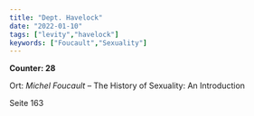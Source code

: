 ```yaml
---
title: "Dept. Havelock"
date: "2022-01-10"
tags: ["levity","havelock"]
keywords: ["Foucault","Sexuality"]
---
```

**Counter: 28**

Ort: *Michel Foucault* – The History of Sexuality: An Introduction

Seite 163